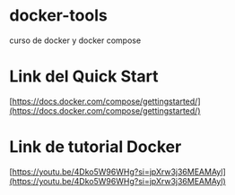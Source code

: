 # docker-tools
curso de docker y docker compose


# Link del Quick Start
[https://docs.docker.com/compose/gettingstarted/](https://docs.docker.com/compose/gettingstarted/)

# Link de tutorial Docker
[https://youtu.be/4Dko5W96WHg?si=jpXrw3j36MEAMAyl](https://youtu.be/4Dko5W96WHg?si=jpXrw3j36MEAMAyl)